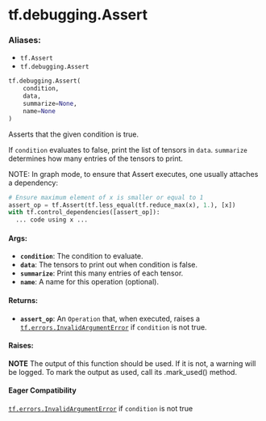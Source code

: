 <div itemscope itemtype="http://developers.google.com/ReferenceObject">
<meta itemprop="name" content="tf.debugging.Assert" />
<meta itemprop="path" content="Stable" />
</div>

# tf.debugging.Assert

### Aliases:

* `tf.Assert`
* `tf.debugging.Assert`

``` python
tf.debugging.Assert(
    condition,
    data,
    summarize=None,
    name=None
)
```

Asserts that the given condition is true.

If `condition` evaluates to false, print the list of tensors in `data`.
`summarize` determines how many entries of the tensors to print.

NOTE: In graph mode, to ensure that Assert executes, one usually attaches
a dependency:

```python
# Ensure maximum element of x is smaller or equal to 1
assert_op = tf.Assert(tf.less_equal(tf.reduce_max(x), 1.), [x])
with tf.control_dependencies([assert_op]):
  ... code using x ...
```

#### Args:

* <b>`condition`</b>: The condition to evaluate.
* <b>`data`</b>: The tensors to print out when condition is false.
* <b>`summarize`</b>: Print this many entries of each tensor.
* <b>`name`</b>: A name for this operation (optional).


#### Returns:

* <b>`assert_op`</b>: An `Operation` that, when executed, raises a
  <a href="../../tf/errors/InvalidArgumentError.md"><code>tf.errors.InvalidArgumentError</code></a> if `condition` is not true.



#### Raises:




**NOTE** The output of this function should be used.  If it is not, a warning will be logged.  To mark the output as used, call its .mark_used() method.

#### Eager Compatibility
<a href="../../tf/errors/InvalidArgumentError.md"><code>tf.errors.InvalidArgumentError</code></a> if `condition` is not true

